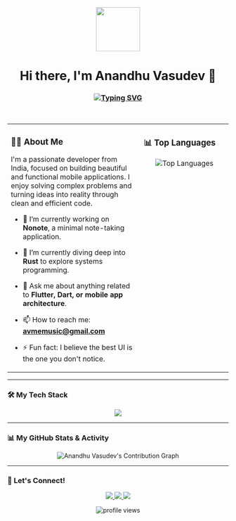 <!-- 
Hi, Anandhu! I've redesigned your README to be more modern and engaging.
Just copy, paste, and fill in your social media links below. 
-->

<div align="center">
  <img src="https://media.giphy.com/media/M9gbBd9nbDrOTu1Mqx/giphy.gif" width="100" />
</div>

<h1 align="center">
  Hi there, I'm Anandhu Vasudev 👋
</h1>

<h3 align="center">
  <a href="https://git.io/typing-svg">
    <img src="https://readme-typing-svg.herokuapp.com?font=Fira+Code&size=25&pause=1000&color=00BFFF¢er=true&vCenter=true&width=435&lines=Flutter+%26+Dart+Developer;Python+Enthusiast;Problem+Solver;Lifelong+Learner" alt="Typing SVG" />
  </a>
</h3>

<br>

<table>
  <tr>
    <td valign="top" width="60%">

### 👨‍💻 About Me

I'm a passionate developer from India, focused on building beautiful and functional mobile applications. I enjoy solving complex problems and turning ideas into reality through clean and efficient code.

- 🔭 I’m currently working on **Nonote**, a minimal note-taking application.
- 🌱 I’m currently diving deep into **Rust** to explore systems programming.
- 💬 Ask me about anything related to **Flutter, Dart, or mobile app architecture**.
- 📫 How to reach me: **avmemusic@gmail.com**
- ⚡ Fun fact: I believe the best UI is the one you don't notice.

    </td>
    <td valign="top" width="40%">

### 📊 Top Languages

<p align="center">
  <img src="https://github-readme-stats.vercel.app/api/top-langs/?username=anandhuvasudev&layout=compact&hide_title=1&card_width=280&theme=tokyonight" alt="Top Languages" />
</p>
</table>

---

### 🛠️ My Tech Stack

<p align="center">
  <a href="https://skillicons.dev">
    <img src="https://skillicons.dev/icons?i=flutter,dart,python,cpp,c,firebase,git,github,vscode&perline=5" />
  </a>
</p>

---

### 📊 My GitHub Stats & Activity

<div align="center">
  <img src="https://github-readme-activity-graph.vercel.app/graph?username=anandhuvasudev&theme=tokyo-night&hide_border=true&area=true" alt="Anandhu Vasudev's Contribution Graph" />
</div>

---

### 🤝 Let's Connect!

<p align="center">
  <!-- ⚠️ IMPORTANT: Please fill in your details below! -->
  <a href="https://www.linkedin.com/in/anandhuvasudev" target="_blank">
    <img src="https://img.shields.io/badge/LinkedIn-0077B5?style=for-the-badge&logo=linkedin&logoColor=white" />
  </a>
  <a href="https://twitter.com/anandhuvasudev_" target="_blank">
    <img src="https://img.shields.io/badge/Twitter-1DA1F2?style=for-the-badge&logo=twitter&logoColor=white" />
  </a>
  <a href="mailto:avmemusic@gmail.com" target="_blank">
    <img src="https://img.shields.io/badge/Gmail-D14836?style=for-the-badge&logo=gmail&logoColor=white" />
  </a>
</p>

<p align="center">
  <img src="https://komarev.com/ghpvc/?username=anandhuvasudev&label=Profile%20views&color=0e75b6&style=flat" alt="profile views" />
</p>
